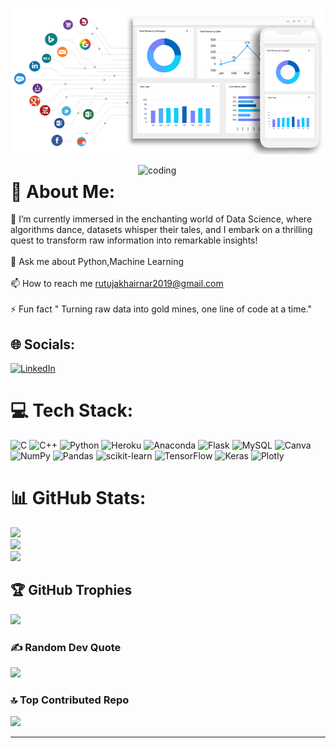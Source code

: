 
![logo](https://github.com/KhairnarRutuja/KhairnarRutuja/blob/main/Github%20Banner.gif)

<img align="right" alt="coding" width="300" src="https://cdn.dribbble.com/users/1519660/screenshots/4536550/girl-_-laptop.gif">


# 💫 About Me:
🌱 I’m currently immersed in the enchanting world of Data Science, where algorithms dance, datasets whisper their tales, and I embark on a thrilling quest to transform raw information into remarkable insights!<br><br>💬 Ask me about Python,Machine Learning<br><br>📫 How to reach me rutujakhairnar2019@gmail.com<br><br>⚡ Fun fact " Turning raw data into gold mines, one line of code at a time."


## 🌐 Socials:
[![LinkedIn](https://img.shields.io/badge/LinkedIn-%230077B5.svg?logo=linkedin&logoColor=white)](https://linkedin.com/in/rutuja-khairnar-2b56b6201) 

# 💻 Tech Stack:
![C](https://img.shields.io/badge/c-%2300599C.svg?style=for-the-badge&logo=c&logoColor=white) ![C++](https://img.shields.io/badge/c++-%2300599C.svg?style=for-the-badge&logo=c%2B%2B&logoColor=white) ![Python](https://img.shields.io/badge/python-3670A0?style=for-the-badge&logo=python&logoColor=ffdd54) ![Heroku](https://img.shields.io/badge/heroku-%23430098.svg?style=for-the-badge&logo=heroku&logoColor=white) ![Anaconda](https://img.shields.io/badge/Anaconda-%2344A833.svg?style=for-the-badge&logo=anaconda&logoColor=white) ![Flask](https://img.shields.io/badge/flask-%23000.svg?style=for-the-badge&logo=flask&logoColor=white) ![MySQL](https://img.shields.io/badge/mysql-%2300f.svg?style=for-the-badge&logo=mysql&logoColor=white) ![Canva](https://img.shields.io/badge/Canva-%2300C4CC.svg?style=for-the-badge&logo=Canva&logoColor=white) ![NumPy](https://img.shields.io/badge/numpy-%23013243.svg?style=for-the-badge&logo=numpy&logoColor=white) ![Pandas](https://img.shields.io/badge/pandas-%23150458.svg?style=for-the-badge&logo=pandas&logoColor=white) ![scikit-learn](https://img.shields.io/badge/scikit--learn-%23F7931E.svg?style=for-the-badge&logo=scikit-learn&logoColor=white) ![TensorFlow](https://img.shields.io/badge/TensorFlow-%23FF6F00.svg?style=for-the-badge&logo=TensorFlow&logoColor=white) ![Keras](https://img.shields.io/badge/Keras-%23D00000.svg?style=for-the-badge&logo=Keras&logoColor=white) ![Plotly](https://img.shields.io/badge/Plotly-%233F4F75.svg?style=for-the-badge&logo=plotly&logoColor=white)

# 📊 GitHub Stats:
![](https://github-readme-stats.vercel.app/api?username=KhairnarRutuja&theme=gruvbox&hide_border=true&include_all_commits=true&count_private=true)<br/>
![](https://github-readme-streak-stats.herokuapp.com/?user=KhairnarRutuja&theme=gruvbox&hide_border=true)<br/>
![](https://github-readme-stats.vercel.app/api/top-langs/?username=KhairnarRutuja&theme=gruvbox&hide_border=true&include_all_commits=true&count_private=true&layout=compact)

## 🏆 GitHub Trophies
![](https://github-profile-trophy.vercel.app/?username=KhairnarRutuja&theme=juicyfresh&no-frame=true&no-bg=false&margin-w=4)

### ✍️ Random Dev Quote
![](https://quotes-github-readme.vercel.app/api?type=horizontal&theme=radical)

### 🔝 Top Contributed Repo
![](https://github-contributor-stats.vercel.app/api?username=KhairnarRutuja&limit=5&theme=gruvbox&combine_all_yearly_contributions=true)

---


<!-- Proudly created with GPRM ( https://gprm.itsvg.in ) -->
